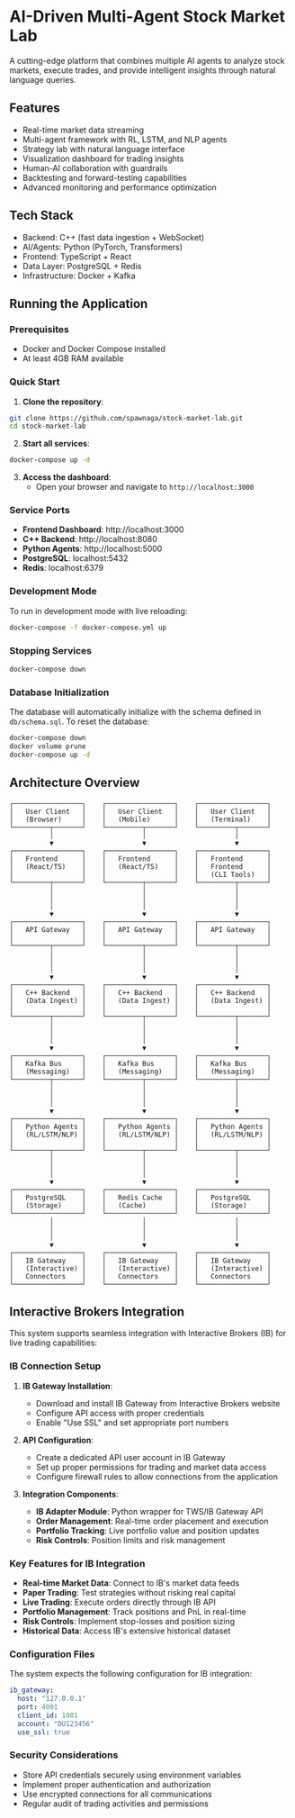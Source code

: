 # AI-Driven Multi-Agent Stock Market Lab

A cutting-edge platform that combines multiple AI agents to analyze stock markets, execute trades, and provide intelligent insights through natural language queries.

## Features
- Real-time market data streaming
- Multi-agent framework with RL, LSTM, and NLP agents
- Strategy lab with natural language interface
- Visualization dashboard for trading insights
- Human-AI collaboration with guardrails
- Backtesting and forward-testing capabilities
- Advanced monitoring and performance optimization

## Tech Stack
- Backend: C++ (fast data ingestion + WebSocket)
- AI/Agents: Python (PyTorch, Transformers)
- Frontend: TypeScript + React
- Data Layer: PostgreSQL + Redis
- Infrastructure: Docker + Kafka

## Running the Application

### Prerequisites
- Docker and Docker Compose installed
- At least 4GB RAM available

### Quick Start

1. **Clone the repository**:
```bash
git clone https://github.com/spawnaga/stock-market-lab.git
cd stock-market-lab
```

2. **Start all services**:
```bash
docker-compose up -d
```

3. **Access the dashboard**:
   - Open your browser and navigate to `http://localhost:3000`

### Service Ports
- **Frontend Dashboard**: http://localhost:3000
- **C++ Backend**: http://localhost:8080
- **Python Agents**: http://localhost:5000
- **PostgreSQL**: localhost:5432
- **Redis**: localhost:6379

### Development Mode
To run in development mode with live reloading:
```bash
docker-compose -f docker-compose.yml up
```

### Stopping Services
```bash
docker-compose down
```

### Database Initialization
The database will automatically initialize with the schema defined in `db/schema.sql`. 
To reset the database:
```bash
docker-compose down
docker volume prune
docker-compose up -d
```

## Architecture Overview

```
┌─────────────────┐    ┌─────────────────┐    ┌─────────────────┐
│   User Client   │    │   User Client   │    │   User Client   │
│   (Browser)     │    │   (Mobile)      │    │   (Terminal)    │
└─────────┬───────┘    └─────────┬───────┘    └─────────┬───────┘
          │                      │                      │
          ▼                      ▼                      ▼
┌─────────────────┐    ┌─────────────────┐    ┌─────────────────┐
│   Frontend      │    │   Frontend      │    │   Frontend      │
│   (React/TS)    │    │   (React/TS)    │    │   Frontend      │
│                 │    │                 │    │   (CLI Tools)   │
└─────────┬───────┘    └─────────┬───────┘    └─────────┬───────┘
          │                      │                      │
          │                      │                      │
          │                      │                      │
          ▼                      ▼                      ▼
┌─────────────────┐    ┌─────────────────┐    ┌─────────────────┐
│   API Gateway   │    │   API Gateway   │    │   API Gateway   │
│                 │    │                 │    │                 │
└─────────┬───────┘    └─────────┬───────┘    └─────────┬───────┘
          │                      │                      │
          │                      │                      │
          │                      │                      │
          ▼                      ▼                      ▼
┌─────────────────┐    ┌─────────────────┐    ┌─────────────────┐
│   C++ Backend   │    │   C++ Backend   │    │   C++ Backend   │
│   (Data Ingest) │    │   (Data Ingest) │    │   (Data Ingest) │
│                 │    │                 │    │                 │
└─────────┬───────┘    └─────────┬───────┘    └─────────┬───────┘
          │                      │                      │
          │                      │                      │
          │                      │                      │
          ▼                      ▼                      ▼
┌─────────────────┐    ┌─────────────────┐    ┌─────────────────┐
│   Kafka Bus     │    │   Kafka Bus     │    │   Kafka Bus     │
│   (Messaging)   │    │   (Messaging)   │    │   (Messaging)   │
└─────────┬───────┘    └─────────┬───────┘    └─────────┬───────┘
          │                      │                      │
          │                      │                      │
          │                      │                      │
          ▼                      ▼                      ▼
┌─────────────────┐    ┌─────────────────┐    ┌─────────────────┐
│   Python Agents │    │   Python Agents │    │   Python Agents │
│   (RL/LSTM/NLP) │    │   (RL/LSTM/NLP) │    │   (RL/LSTM/NLP) │
│                 │    │                 │    │                 │
└─────────┬───────┘    └─────────┬───────┘    └─────────┬───────┘
          │                      │                      │
          │                      │                      │
          │                      │                      │
          ▼                      ▼                      ▼
┌─────────────────┐    ┌─────────────────┐    ┌─────────────────┐
│   PostgreSQL    │    │   Redis Cache   │    │   PostgreSQL    │
│   (Storage)     │    │   (Cache)       │    │   (Storage)     │
└─────────────────┘    └─────────────────┘    └─────────────────┘
          │                      │                      │
          │                      │                      │
          │                      │                      │
          ▼                      ▼                      ▼
┌─────────────────┐    ┌─────────────────┐    ┌─────────────────┐
│   IB Gateway    │    │   IB Gateway    │    │   IB Gateway    │
│   (Interactive) │    │   (Interactive) │    │   (Interactive) │
│   Connectors    │    │   Connectors    │    │   Connectors    │
└─────────────────┘    └─────────────────┘    └─────────────────┘
```

## Interactive Brokers Integration

This system supports seamless integration with Interactive Brokers (IB) for live trading capabilities:

### IB Connection Setup
1. **IB Gateway Installation**:
   - Download and install IB Gateway from Interactive Brokers website
   - Configure API access with proper credentials
   - Enable "Use SSL" and set appropriate port numbers

2. **API Configuration**:
   - Create a dedicated API user account in IB Gateway
   - Set up proper permissions for trading and market data access
   - Configure firewall rules to allow connections from the application

3. **Integration Components**:
   - **IB Adapter Module**: Python wrapper for TWS/IB Gateway API
   - **Order Management**: Real-time order placement and execution
   - **Portfolio Tracking**: Live portfolio value and position updates
   - **Risk Controls**: Position limits and risk management

### Key Features for IB Integration
- **Real-time Market Data**: Connect to IB's market data feeds
- **Paper Trading**: Test strategies without risking real capital
- **Live Trading**: Execute orders directly through IB API
- **Portfolio Management**: Track positions and PnL in real-time
- **Risk Controls**: Implement stop-losses and position sizing
- **Historical Data**: Access IB's extensive historical dataset

### Configuration Files
The system expects the following configuration for IB integration:
```yaml
ib_gateway:
  host: "127.0.0.1"
  port: 4001
  client_id: 1001
  account: "DU123456"
  use_ssl: true
```

### Security Considerations
- Store API credentials securely using environment variables
- Implement proper authentication and authorization
- Use encrypted connections for all communications
- Regular audit of trading activities and permissions